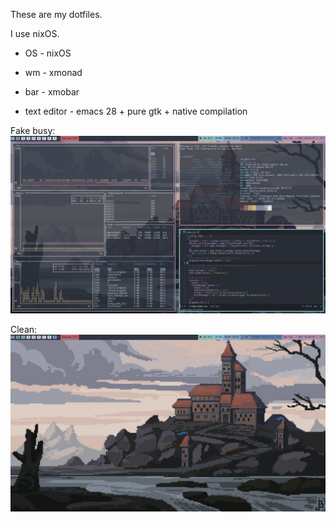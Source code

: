 These are my dotfiles.

I use nixOS.

* OS - nixOS

* wm - xmonad

* bar - xmobar

* text editor - emacs 28 + pure gtk + native compilation

Fake busy:
![workspace_dirty](fake_busy.png)

Clean:
![workspace_clean](clean.png)
